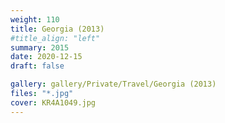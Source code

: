 ```yaml
---
weight: 110
title: Georgia (2013)
#title_align: "left"
summary: 2015
date: 2020-12-15
draft: false

gallery: gallery/Private/Travel/Georgia (2013)
files: "*.jpg"
cover: KR4A1049.jpg
---
```

